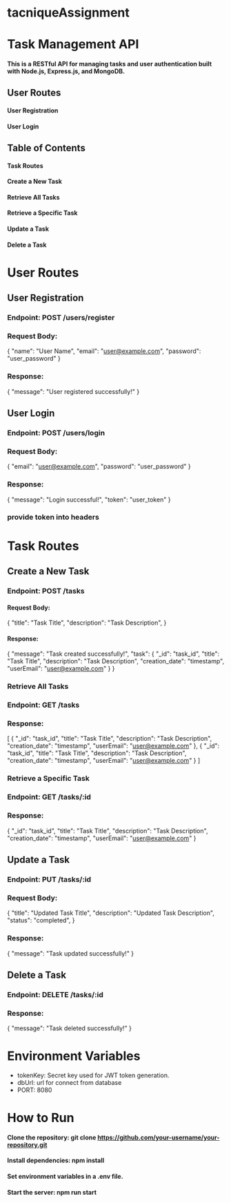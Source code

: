 # tacniqueAssignment


# Task Management API
#### This is a RESTful API for managing tasks and user authentication built with Node.js, Express.js, and MongoDB.

## User Routes
#### User Registration
#### User Login
## Table of Contents
#### Task Routes
#### Create a New Task
#### Retrieve All Tasks
#### Retrieve a Specific Task
#### Update a Task
#### Delete a Task



# User Routes
## User Registration
### Endpoint: POST     /users/register

### Request Body:
{
  "name": "User Name",
  "email": "user@example.com",
  "password": "user_password"
}

### Response:
{
  "message": "User registered successfully!"
}


## User Login

### Endpoint: POST   /users/login

### Request Body:  
{
  "email": "user@example.com",
  "password": "user_password"
}


### Response:
{
  "message": "Login successful!",
  "token": "user_token"
}
### provide token into headers

# Task Routes

## Create a New Task

### Endpoint: POST /tasks

#### Request Body:
{
  "title": "Task Title",
  "description": "Task Description",
}

#### Response:
{
  "message": "Task created successfully!",
  "task": {
    "_id": "task_id",
    "title": "Task Title",
    "description": "Task Description",
    "creation_date": "timestamp",
    "userEmail": "user@example.com"
  }
}


### Retrieve All Tasks

### Endpoint: GET /tasks 


### Response:
[
  {
    "_id": "task_id",
    "title": "Task Title",
    "description": "Task Description",
    "creation_date": "timestamp",
    "userEmail": "user@example.com"
  },
  {
    "_id": "task_id",
    "title": "Task Title",
    "description": "Task Description",
    "creation_date": "timestamp",
    "userEmail": "user@example.com"
  }
]


### Retrieve a Specific Task

### Endpoint: GET /tasks/:id

### Response:
{
  "_id": "task_id",
  "title": "Task Title",
  "description": "Task Description",
  "creation_date": "timestamp",
  "userEmail": "user@example.com"
}

## Update a Task

### Endpoint: PUT /tasks/:id

### Request Body:
{
  "title": "Updated Task Title",
  "description": "Updated Task Description",
  "status": "completed",
}



### Response:
{
  "message": "Task updated successfully!"
}


## Delete a Task

### Endpoint: DELETE /tasks/:id


### Response:

{
  "message": "Task deleted successfully!"
}


# Environment Variables


* tokenKey: Secret key used for JWT token generation.
* dbUrl: url for connect from database
* PORT: 8080

# How to Run
#### Clone the repository: git clone https://github.com/your-username/your-repository.git
#### Install dependencies: npm install
#### Set environment variables in a .env file.
#### Start the server: npm run start